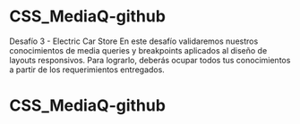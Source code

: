 # CSS_MediaQ-github
Desafío 3 - Electric Car Store
En este desafío validaremos nuestros conocimientos de media queries y breakpoints
aplicados al diseño de layouts responsivos. Para lograrlo, deberás ocupar todos tus
conocimientos a partir de los requerimientos entregados.
# CSS_MediaQ-github
